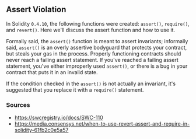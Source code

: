 ## Assert Violation

In Solidity `0.4.10`, the following functions were created: `assert()`, `require()`, and `revert()`. Here we'll discuss the assert function and how to use it.

Formally said, the `assert()` function is meant to assert invariants; informally said, `assert()` is an overly assertive bodyguard that protects your contract, but steals your gas in the process. Properly functioning contracts should never reach a failing assert statement. If you've reached a failing assert statement, you've either improperly used `assert()`, or there is a bug in your contract that puts it in an invalid state.

If the condition checked in the `assert()` is not actually an invariant, it's suggested that you replace it with a `require()` statement.

### Sources

- https://swcregistry.io/docs/SWC-110
- https://media.consensys.net/when-to-use-revert-assert-and-require-in-solidity-61fb2c0e5a57
